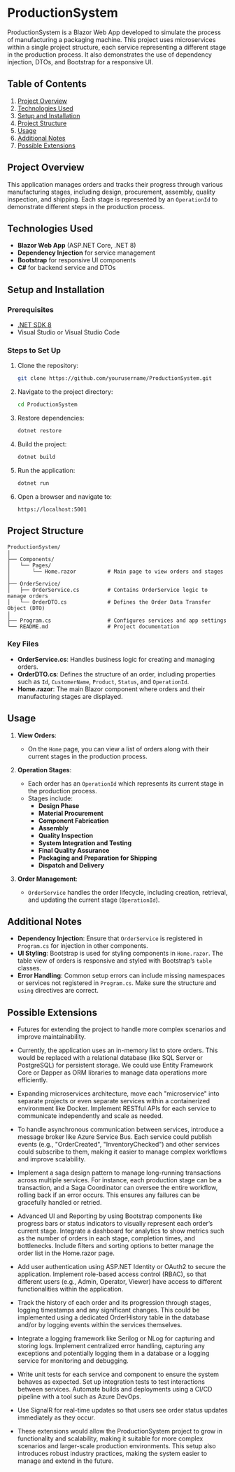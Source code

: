 
# ProductionSystem

ProductionSystem is a Blazor Web App developed to simulate the process of manufacturing a packaging machine. This project uses microservices within a single project structure, each service representing a different stage in the production process. It also demonstrates the use of dependency injection, DTOs, and Bootstrap for a responsive UI.

## Table of Contents

1. [Project Overview](#project-overview)
2. [Technologies Used](#technologies-used)
3. [Setup and Installation](#setup-and-installation)
4. [Project Structure](#project-structure)
5. [Usage](#usage)
6. [Additional Notes](#additional-notes)
7. [Possible Extensions](#possible-extensions)

## Project Overview

This application manages orders and tracks their progress through various manufacturing stages, including design, procurement, assembly, quality inspection, and shipping. Each stage is represented by an `OperationId` to demonstrate different steps in the production process.

## Technologies Used

- **Blazor Web App** (ASP.NET Core, .NET 8)
- **Dependency Injection** for service management
- **Bootstrap** for responsive UI components
- **C#** for backend service and DTOs

## Setup and Installation

### Prerequisites
- [.NET SDK 8](https://dotnet.microsoft.com/download/dotnet/8.0)
- Visual Studio or Visual Studio Code

### Steps to Set Up
1. Clone the repository:
   ```bash
   git clone https://github.com/yourusername/ProductionSystem.git
   ```

2. Navigate to the project directory:
   ```bash
   cd ProductionSystem
   ```

3. Restore dependencies:
   ```bash
   dotnet restore
   ```

4. Build the project:
   ```bash
   dotnet build
   ```

5. Run the application:
   ```bash
   dotnet run
   ```

6. Open a browser and navigate to:
   ```
   https://localhost:5001
   ```

## Project Structure

```
ProductionSystem/
│
├── Components/
│   └── Pages/
│       └── Home.razor          # Main page to view orders and stages
│
├── OrderService/
│   ├── OrderService.cs         # Contains OrderService logic to manage orders
│   └── OrderDTO.cs             # Defines the Order Data Transfer Object (DTO)
│
├── Program.cs                  # Configures services and app settings
└── README.md                   # Project documentation
```

### Key Files

- **OrderService.cs**: Handles business logic for creating and managing orders.
- **OrderDTO.cs**: Defines the structure of an order, including properties such as `Id`, `CustomerName`, `Product`, `Status`, and `OperationId`.
- **Home.razor**: The main Blazor component where orders and their manufacturing stages are displayed.

## Usage

1. **View Orders**:
   - On the `Home` page, you can view a list of orders along with their current stages in the production process.
   
2. **Operation Stages**:
   - Each order has an `OperationId` which represents its current stage in the production process.
   - Stages include:
     - **Design Phase**
     - **Material Procurement**
     - **Component Fabrication**
     - **Assembly**
     - **Quality Inspection**
     - **System Integration and Testing**
     - **Final Quality Assurance**
     - **Packaging and Preparation for Shipping**
     - **Dispatch and Delivery**

3. **Order Management**:
   - `OrderService` handles the order lifecycle, including creation, retrieval, and updating the current stage (`OperationId`).

## Additional Notes

- **Dependency Injection**: Ensure that `OrderService` is registered in `Program.cs` for injection in other components.
- **UI Styling**: Bootstrap is used for styling components in `Home.razor`. The table view of orders is responsive and styled with Bootstrap’s `table` classes.
- **Error Handling**: Common setup errors can include missing namespaces or services not registered in `Program.cs`. Make sure the structure and `using` directives are correct.

## Possible Extensions
- Futures for extending the project to handle more complex scenarios and improve maintainability.

- Currently, the application uses an in-memory list to store orders. This would be replaced with a relational database (like SQL Server or PostgreSQL) for persistent storage. We could use Entity Framework Core or Dapper as ORM libraries to manage data operations more efficiently.

- Expanding microservices architecture, move each "microservice" into separate projects or even separate services within a containerized environment like Docker.
Implement RESTful APIs for each service to communicate independently and scale as needed.

- To handle asynchronous communication between services, introduce a message broker like Azure Service Bus. Each service could publish events (e.g., "OrderCreated", "InventoryChecked") and other services could subscribe to them, making it easier to manage complex workflows and improve scalability.

- Implement a saga design pattern to manage long-running transactions across multiple services. For instance, each production stage can be a transaction, and a Saga Coordinator can oversee the entire workflow, rolling back if an error occurs. This ensures any failures can be gracefully handled or retried.

- Advanced UI and Reporting by using Bootstrap components like progress bars or status indicators to visually represent each order’s current stage. Integrate a dashboard for analytics to show metrics such as the number of orders in each stage, completion times, and bottlenecks. Include filters and sorting options to better manage the order list in the Home.razor page.

- Add user authentication using ASP.NET Identity or OAuth2 to secure the application. Implement role-based access control (RBAC), so that different users (e.g., Admin, Operator, Viewer) have access to different functionalities within the application.

- Track the history of each order and its progression through stages, logging timestamps and any significant changes. This could be implemented using a dedicated OrderHistory table in the database and/or by logging events within the services themselves.

- Integrate a logging framework like Serilog or NLog for capturing and storing logs. Implement centralized error handling, capturing any exceptions and potentially logging them in a database or a logging service for monitoring and debugging.

- Write unit tests for each service and component to ensure the system behaves as expected. Set up integration tests to test interactions between services. Automate builds and deployments using a CI/CD pipeline with a tool such as Azure DevOps.

- Use SignalR for real-time updates so that users see order status updates immediately as they occur.

- These extensions would allow the ProductionSystem project to grow in functionality and scalability, making it suitable for more complex scenarios and larger-scale production environments. This setup also introduces robust industry practices, making the system easier to manage and extend in the future.
